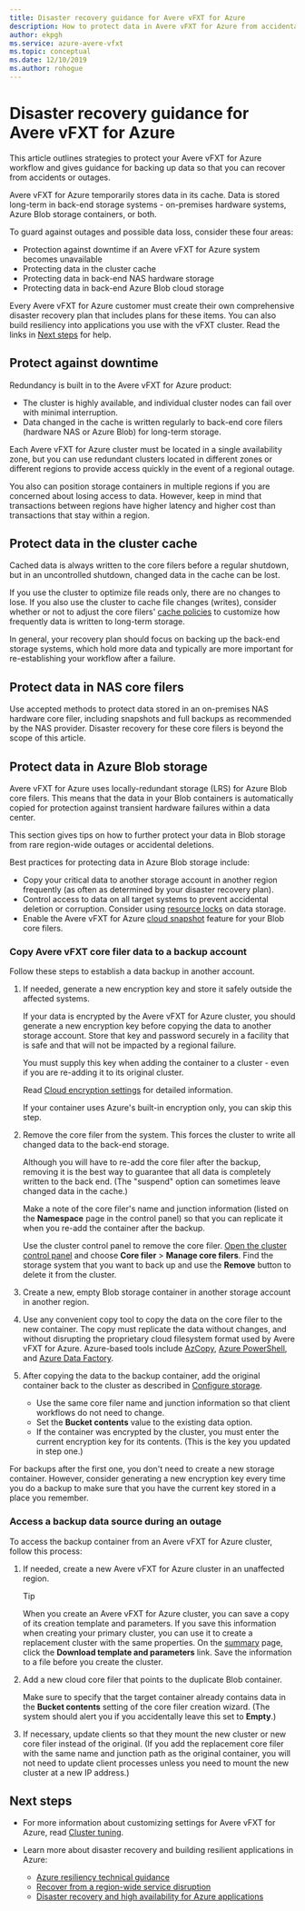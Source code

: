 ```yaml
---
title: Disaster recovery guidance for Avere vFXT for Azure
description: How to protect data in Avere vFXT for Azure from accidental deletion or outages
author: ekpgh
ms.service: azure-avere-vfxt
ms.topic: conceptual
ms.date: 12/10/2019
ms.author: rohogue
---
```


# Disaster recovery guidance for Avere vFXT for Azure

This article outlines strategies to protect your Avere vFXT for Azure workflow and gives guidance for backing up data so that you can recover from accidents or outages.

Avere vFXT for Azure temporarily stores data in its cache. Data is stored long-term in back-end storage systems - on-premises hardware systems, Azure Blob storage containers, or both.

To guard against outages and possible data loss, consider these four areas:

* Protection against downtime if an Avere vFXT for Azure system becomes unavailable
* Protecting data in the cluster cache
* Protecting data in back-end NAS hardware storage
* Protecting data in back-end Azure Blob cloud storage

Every Avere vFXT for Azure customer must create their own comprehensive disaster recovery plan that includes plans for these items. You can also build resiliency into applications you use with the vFXT cluster. Read the links in [Next steps](#next-steps) for help.

## Protect against downtime

Redundancy is built in to the Avere vFXT for Azure product:

* The cluster is highly available, and individual cluster nodes can fail over with minimal interruption.
* Data changed in the cache is written regularly to back-end core filers (hardware NAS or Azure Blob) for long-term storage.

Each Avere vFXT for Azure cluster must be located in a single availability zone, but you can use redundant clusters located in different zones or different regions to provide access quickly in the event of a regional outage.

You also can position storage containers in multiple regions if you are concerned about losing access to data. However, keep in mind that transactions between regions have higher latency and higher cost than transactions that stay within a region.

## Protect data in the cluster cache

Cached data is always written to the core filers before a regular shutdown, but in an uncontrolled shutdown, changed data in the cache can be lost.

If you use the cluster to optimize file reads only, there are no changes to lose. If you also use the cluster to cache file changes (writes), consider whether or not to adjust the core filers' [cache policies](https://azure.github.io/Avere/legacy/ops_guide/4_7/html/gui_manage_cache_policies.html)<!-- link to legacy doc --> to customize how frequently data is written to long-term storage.

In general, your recovery plan should focus on backing up the back-end storage systems, which hold more data and typically are more important for re-establishing your workflow after a failure.

## Protect data in NAS core filers

Use accepted methods to protect data stored in an on-premises NAS hardware core filer, including snapshots and full backups as recommended by the NAS provider. Disaster recovery for these core filers is beyond the scope of this article.

## Protect data in Azure Blob storage

Avere vFXT for Azure uses locally-redundant storage (LRS) for Azure Blob core filers. This means that the data in your Blob containers is automatically copied for protection against transient hardware failures within a data center.

This section gives tips on how to further protect your data in Blob storage from rare region-wide outages or accidental deletions.

Best practices for protecting data in Azure Blob storage include:

* Copy your critical data to another storage account in another region frequently (as often as determined by your disaster recovery plan).
* Control access to data on all target systems to prevent accidental deletion or corruption. Consider using [resource locks](../azure-resource-manager/management/lock-resources.md) on data storage.
* Enable the Avere vFXT for Azure [cloud snapshot](https://azure.github.io/Avere/legacy/ops_guide/4_7/html/gui_cloud_snapshot_policies.html) feature for your Blob core filers.

### Copy Avere vFXT core filer data to a backup account

Follow these steps to establish a data backup in another account.

1. If needed, generate a new encryption key and store it safely outside the affected systems.

   If your data is encrypted by the Avere vFXT for Azure cluster, you should generate a new encryption key before copying the data to another storage account. Store that key and password securely in a facility that is safe and that will not be impacted by a regional failure.

   You must supply this key when adding the container to a cluster - even if you are re-adding it to its original cluster.

   Read [Cloud encryption settings](https://azure.github.io/Avere/legacy/ops_guide/4_7/html/gui_cloud_encryption_settings.html)<!-- link to legacy doc site --> for detailed information.

   If your container uses Azure's built-in encryption only, you can skip this step.

1. Remove the core filer from the system. This forces the cluster to write all changed data to the back-end storage.

   Although you will have to re-add the core filer after the backup, removing it is the best way to guarantee that all data is completely written to the back end. (The "suspend" option can sometimes leave changed data in the cache.) <!-- xxx true? or just metadata? -->

   Make a note of the core filer's name and junction information (listed on the **Namespace** page in the control panel) so that you can replicate it when you re-add the container after the backup.

   Use the cluster control panel to remove the core filer. [Open the cluster control panel](avere-vfxt-cluster-gui.md) and choose **Core filer** > **Manage core filers**. Find the storage system that you want to back up and use the **Remove** button to delete it from the cluster.

1. Create a new, empty Blob storage container in another storage account in another region.

1. Use any convenient copy tool to copy the data on the core filer to the new container. The copy must replicate the data without changes, and without disrupting the proprietary cloud filesystem format used by Avere vFXT for Azure. Azure-based tools include [AzCopy](../storage/common/storage-use-azcopy-v10.md), [Azure PowerShell](../data-lake-store/data-lake-store-get-started-powershell.md), and [Azure Data Factory](../data-factory/connector-azure-data-lake-store.md).

1. After copying the data to the backup container, add the original container back to the cluster as described in [Configure storage](avere-vfxt-add-storage.md).

   * Use the same core filer name and junction information so that client workflows do not need to change.
   * Set the **Bucket contents** value to the existing data option.
   * If the container was encrypted by the cluster, you must enter the current encryption key for its contents. (This is the key you updated in step one.)

For backups after the first one, you don't need to create a new storage container. However, consider generating a new encryption key every time you do a backup to make sure that you have the current key stored in a place you remember.

### Access a backup data source during an outage

To access the backup container from an Avere vFXT for Azure cluster, follow this process:

1. If needed, create a new Avere vFXT for Azure cluster in an unaffected region.

   > [!TIP]
   > When you create an Avere vFXT for Azure cluster, you can save a copy of its creation template and parameters. If you save this information when creating your primary cluster, you can use it to create a replacement cluster with the same properties. On the [summary](avere-vfxt-deploy.md#validation-and-purchase) page, click the **Download template and parameters** link. Save the information to a file before you create the cluster.

1. Add a new cloud core filer that points to the duplicate Blob container.

   Make sure to specify that the target container already contains data in the **Bucket contents** setting of the core filer creation wizard. (The system should alert you if you accidentally leave this set to **Empty**.)  <!-- you can't add a populated volume at cluster creation time via template, only create a fresh one -->

1. If necessary, update clients so that they mount the new cluster or new core filer instead of the original. (If you add the replacement core filer with the same name and junction path as the original container, you will not need to update client processes unless you need to mount the new cluster at a new IP address.)

## Next steps

* For more information about customizing settings for Avere vFXT for Azure, read [Cluster tuning](avere-vfxt-tuning.md).
* Learn more about disaster recovery and building resilient applications in Azure:

  * [Azure resiliency technical guidance](/azure/architecture/reliability/architect)
  * [Recover from a region-wide service disruption](/azure/architecture/resiliency/recovery-loss-azure-region)
  * [Disaster recovery and high availability for Azure applications](/azure/architecture/framework/resiliency/backup-and-recovery)
  <!-- can't find these in the source tree to use relative links -->
